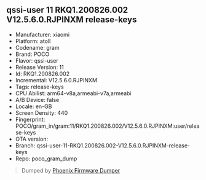 ## qssi-user 11 RKQ1.200826.002 V12.5.6.0.RJPINXM release-keys
- Manufacturer: xiaomi
- Platform: atoll
- Codename: gram
- Brand: POCO
- Flavor: qssi-user
- Release Version: 11
- Id: RKQ1.200826.002
- Incremental: V12.5.6.0.RJPINXM
- Tags: release-keys
- CPU Abilist: arm64-v8a,armeabi-v7a,armeabi
- A/B Device: false
- Locale: en-GB
- Screen Density: 440
- Fingerprint: POCO/gram_in/gram:11/RKQ1.200826.002/V12.5.6.0.RJPINXM:user/release-keys
- OTA version: 
- Branch: qssi-user-11-RKQ1.200826.002-V12.5.6.0.RJPINXM-release-keys
- Repo: poco_gram_dump


>Dumped by [Phoenix Firmware Dumper](https://github.com/DroidDumps/phoenix_firmware_dumper)
